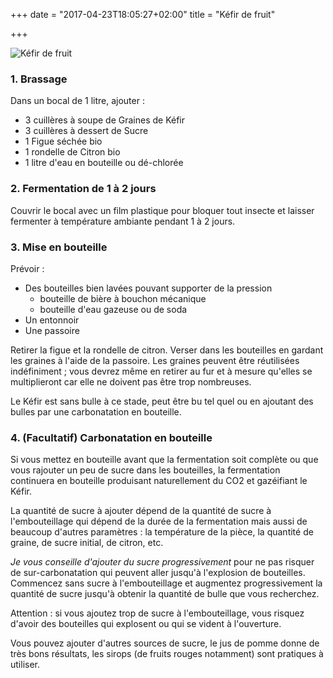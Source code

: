 +++
date = "2017-04-23T18:05:27+02:00"
title = "Kéfir de fruit"

+++

![Kéfir de fruit](/kefirdefruit.jpg)

### 1. Brassage

Dans un bocal de 1 litre, ajouter :

- 3 cuillères à soupe de Graines de Kéfir
- 3 cuillères à dessert de Sucre
- 1 Figue séchée bio
- 1 rondelle de Citron bio
- 1 litre d'eau en bouteille ou dé-chlorée

### 2. Fermentation de 1 à 2 jours

Couvrir le bocal avec un film plastique pour bloquer tout insecte et
laisser fermenter à température ambiante pendant 1 à 2 jours.

### 3. Mise en bouteille

Prévoir :

- Des bouteilles bien lavées pouvant supporter de la pression
  - bouteille de bière à bouchon mécanique
  - bouteille d'eau gazeuse ou de soda
- Un entonnoir
- Une passoire

Retirer la figue et la rondelle de citron. Verser dans les bouteilles
en gardant les graines à l'aide de la passoire. Les graines peuvent
être réutilisées indéfiniment ; vous devrez même en retirer au fur et
à mesure qu'elles se multiplieront car elle ne doivent pas être trop
nombreuses.

Le Kéfir est sans bulle à ce stade, peut être bu tel quel ou en
ajoutant des bulles par une carbonatation en bouteille.

### 4. (Facultatif) Carbonatation en bouteille


Si vous mettez en bouteille avant que la fermentation soit complète ou
que vous rajouter un peu de sucre dans les bouteilles, la fermentation
continuera en bouteille produisant naturellement du CO2 et gazéifiant
le Kéfir.

La quantité de sucre à ajouter dépend de la quantité de sucre à
l'embouteillage qui dépend de la durée de la fermentation mais aussi
de beaucoup d'autres paramètres : la température de la pièce, la
quantité de graine, de sucre initial, de citron, etc.

*Je vous
conseille d'ajouter du sucre progressivement* pour ne pas risquer de
sur-carbonatation qui peuvent aller jusqu'à l'explosion de
bouteilles. Commencez sans sucre à l'embouteillage et augmentez
progressivement la quantité de sucre jusqu'à obtenir la quantité de
bulle que vous recherchez.

Attention : si vous ajoutez trop de sucre à l'embouteillage, vous
risquez d'avoir des bouteilles qui explosent ou qui se vident à
l'ouverture.

Vous pouvez ajouter d'autres sources de sucre, le jus de pomme donne
de très bons résultats, les sirops (de fruits rouges notamment) sont
pratiques à utiliser.

